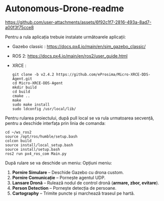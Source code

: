 # Autonomous-Drone-readme

https://github.com/user-attachments/assets/6f92c1f7-2816-493a-8ad7-a00f3f75cce8

Pentru a rula aplicația trebuie instalate următoarele aplicații:
 * Gazebo classic : https://docs.px4.io/main/en/sim_gazebo_classic/
 * ROS 2: https://docs.px4.io/main/en/ros2/user_guide.html

 * XRCE :
    ```
    git clone -b v2.4.2 https://github.com/eProsima/Micro-XRCE-DDS-Agent.git
    cd Micro-XRCE-DDS-Agent
    mkdir build
    cd build
    cmake ..
    make
    sudo make install
    sudo ldconfig /usr/local/lib/

Pentru rularea proiectului, după pull local se va rula urmatoarea secvență, pentru a deschide interfața prin linia de comanda:
    
    cd ~/ws_ros2
    source /opt/ros/humble/setup.bash
    colcon build
    source install/local_setup.bash
    source install/setup.bash
    ros2 run px4_ros_com Main.py

După rulare se va deschide un meniu:
Opțiuni meniu:

1. **Pornire Simulare** – Deschide Gazebo cu drona custom.
2. **Pornire Comunicație** – Pornește agentul UDP.
3. **Lansare Dronă** – Rulează nodul de control dronă (**armare, zbor, evitare**).
4. **Person Detection** – Pornește detecția de persoane.
5. **Cartography** – Trimite puncte și marchează traseul pe hartă.
